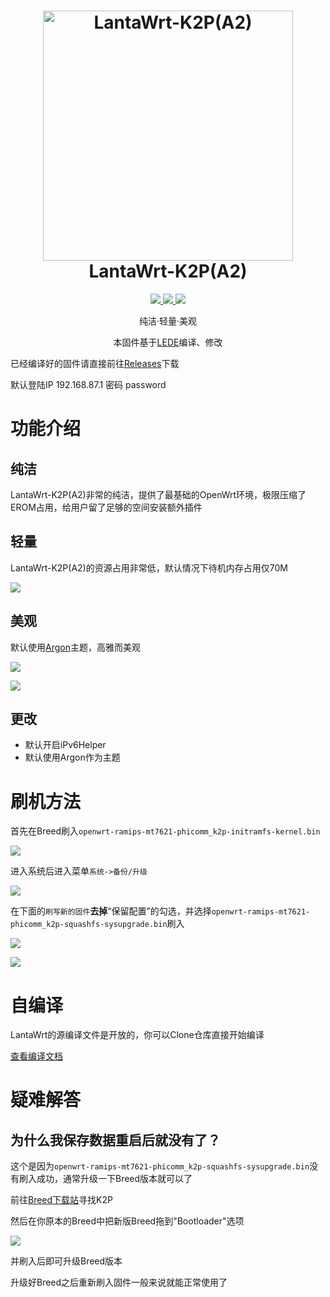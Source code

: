 <h1 align="center">
  <img src="https://cdn.jsdelivr.net/gh/RealLanta/lantawrt-k2p-a2/LantaWrt_Logo.png" alt="LantaWrt-K2P(A2)" width="400">
  <br>LantaWrt-K2P(A2)<br>

</h1>

  <p align="center">
    <a target="_blank" href="https://github.com/coolsnowwolf/lede">
    <img src="https://img.shields.io/badge/OpenWrt(LEDE) Kernel-r4491--d5622e353-blue">
  </a>
  <a target="_blank" href="https://github.com/RealLanta/lantawrt-k2p-a2/tree/0.1">
    <img src="https://img.shields.io/badge/source code-v0.1--beta-green.svg">
  </a>
  <a target="_blank" href="https://github.com/RealLanta/lantawrt-k2p-a2/releases">
    <img src="https://img.shields.io/badge/New Release-v0.1--beta-orange.svg">
  </a>
  </p>



<p align="center">
纯洁·轻量·美观
</p>
<p align="center">
本固件基于<a href="https://github.com/coolsnowwolf/lede">LEDE</a>编译、修改
</p>

已经编译好的固件请直接前往[Releases](https://github.com/jerrykuku/luci-app-vssr/releases)下载

默认登陆IP 192.168.87.1 密码 password

# 功能介绍

## 纯洁

LantaWrt-K2P(A2)非常的纯洁，提供了最基础的OpenWrt环境，极限压缩了EROM占用，给用户留了足够的空间安装额外插件

## 轻量

LantaWrt-K2P(A2)的资源占用非常低，默认情况下待机内存占用仅70M

![](https://cdn.jsdelivr.net/gh/RealLanta/lantawrt-k2p-a2/doc/2022-05-02_03-12.png)

## 美观

默认使用[Argon](https://github.com/jerrykuku/luci-theme-argon)主题，高雅而美观

![](https://cdn.jsdelivr.net/gh/RealLanta/lantawrt-k2p-a2/doc/2022-05-02_03-10.png)

![](https://cdn.jsdelivr.net/gh/RealLanta/lantawrt-k2p-a2/doc/2022-05-02_03-11.png)

## 更改

- 默认开启iPv6Helper
- 默认使用Argon作为主题

# 刷机方法

首先在Breed刷入`openwrt-ramips-mt7621-phicomm_k2p-initramfs-kernel.bin`

![](https://cdn.jsdelivr.net/gh/RealLanta/lantawrt-k2p-a2/doc/firmware.png)

进入系统后进入菜单`系统->备份/升级`

![](https://cdn.jsdelivr.net/gh/RealLanta/lantawrt-k2p-a2/doc/2022-05-02_03-15.png)

在下面的`刷写新的固件`**去掉**“保留配置”的勾选，并选择`openwrt-ramips-mt7621-phicomm_k2p-squashfs-sysupgrade.bin`刷入

![](https://cdn.jsdelivr.net/gh/RealLanta/lantawrt-k2p-a2/doc/2022-05-02_03-16.png)

![](https://cdn.jsdelivr.net/gh/RealLanta/lantawrt-k2p-a2/doc/2022-05-02_03-17.png)

# 自编译

LantaWrt的源编译文件是开放的，你可以Clone仓库直接开始编译

[查看编译文档](https://github.com/RealLanta/lantawrt-cr6608/blob/master/compile.md)

# 疑难解答

## 为什么我保存数据重启后就没有了？

这个是因为`openwrt-ramips-mt7621-phicomm_k2p-squashfs-sysupgrade.bin`没有刷入成功，通常升级一下Breed版本就可以了

前往[Breed下载站](https://breed.hackpascal.net/)寻找K2P

然后在你原本的Breed中把新版Breed拖到"Bootloader"选项

![](https://cdn.jsdelivr.net/gh/RealLanta/lantawrt-k2p-a2/doc/bootloader.png)

并刷入后即可升级Breed版本

升级好Breed之后重新刷入固件一般来说就能正常使用了
